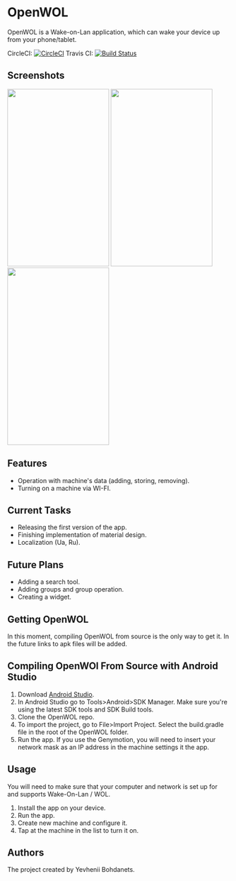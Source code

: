 OpenWOL
=========

OpenWOL is a Wake-on-Lan application, which can wake your device up from your phone/tablet.

CircleCI: [![CircleCI](https://circleci.com/gh/EvilOFSoul/OpenWOL.svg?style=shield)](https://circleci.com/gh/EvilOFSoul/OpenWOL)
Travis CI: [![Build Status](https://travis-ci.org/EvilOFSoul/OpenWOL.svg)](https://travis-ci.org/EvilOFSoul/OpenWOL)

Screenshots
---------
<img src="http://i.imgur.com/R1YFCZ3.png" width="230px" height="400px"/> <img src="http://i.imgur.com/SMRJBsl.png" width="230px" height="400px"/> <img src="http://i.imgur.com/gIecL1J.png" width="230px" height="400px"/>

Features
---------

* Operation with machine's data (adding, storing, removing).
* Turning on a machine via WI-FI.

Current Tasks
---------

* Releasing the first version of the app.
* Finishing implementation of material design.
* Localization (Ua, Ru).

Future Plans
---------

* Adding a search tool.
* Adding groups and group operation.
* Creating a widget.

Getting OpenWOL
---------

In this moment, compiling OpenWOL from source is the only way to get it. In the future links to apk files will be added.


Compiling OpenWOl From Source with Android Studio
---------

1. Download [Android Studio](https://developer.android.com/studio/index.html).
2. In Android Studio go to Tools>Android>SDK Manager. Make sure you're using the latest SDK tools and SDK Build tools.
3. Clone the OpenWOL repo.
4. To import the project, go to File>Import Project. Select the build.gradle file in the root of the OpenWOL folder.
5. Run the app. If you use the Genymotion, you will need to insert your network mask as an IP address in the machine settings it the app.

Usage
---------
You will need to make sure that your computer and network is set up for and supports Wake-On-Lan / WOL.

1. Install the app on your device.
2. Run the app.
3. Create new machine and configure it.
4. Tap at the machine in the list to turn it on.

Authors
---------

The project created by Yevhenii Bohdanets.

